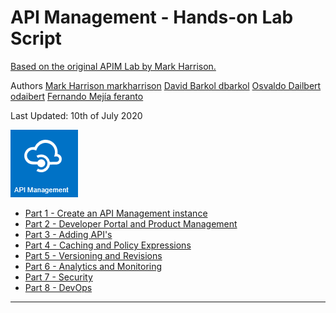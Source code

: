 # API Management - Hands-on Lab Script
[Based on the original APIM Lab by Mark Harrison.](https://github.com/markharrison/Lab_APIM) 

Authors
[Mark Harrison markharrison](http://github.com/markharrison)
[David Barkol dbarkol](https://github.com/dbarkol)
[Osvaldo Dailbert odaibert](https://github.com/odaibert)
[Fernando Mejía feranto](https://github.com/feranto)

Last Updated: 10th of July 2020

![](Images/APIM.png)

- [Part 1 - Create an API Management instance](apimanagement-1.md)
- [Part 2 - Developer Portal and Product Management](apimanagement-2.md)
- [Part 3 - Adding API's](apimanagement-3.md)
- [Part 4 - Caching and Policy Expressions](apimanagement-4.md)
- [Part 5 - Versioning and Revisions](apimanagement-5.md)
- [Part 6 - Analytics and Monitoring](apimanagement-6.md)
- [Part 7 - Security](apimanagement-7.md)
- [Part 8 - DevOps](apimanagement-8.md)

---
